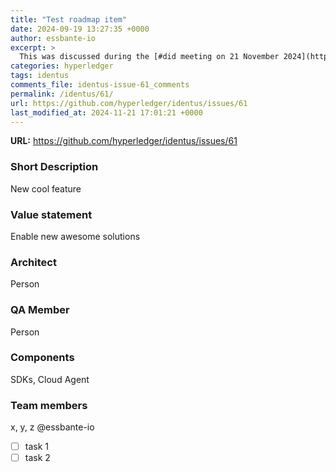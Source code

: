 ```yaml
---
title: "Test roadmap item"
date: 2024-09-19 13:27:35 +0000
author: essbante-io
excerpt: >
  This was discussed during the [#did meeting on 21 November 2024](https://www.w3.org/2024/11/21-did-minutes.html#4c13).
categories: hyperledger
tags: identus
comments_file: identus-issue-61_comments
permalink: /identus/61/
url: https://github.com/hyperledger/identus/issues/61
last_modified_at: 2024-11-21 17:01:21 +0000
---
```



**URL:** https://github.com/hyperledger/identus/issues/61

### Short Description

New cool feature

### Value statement

Enable new awesome solutions

### Architect

Person

### QA Member

Person

### Components

SDKs, Cloud Agent

### Team members

x, y, z @essbante-io 

- [ ] task 1
- [ ] task 2